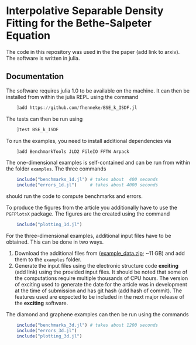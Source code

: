 # Interpolative Separable Density Fitting for the Bethe-Salpeter Equation

The code in this repository was used in the the paper (add link to arxiv).
The software is written in julia.

## Documentation

The software requires julia 1.0 to be available on the machine. It can then be installed from within the julia REPL using the command
```julia
    ]add https://github.com/fhenneke/BSE_k_ISDF.jl
```

The tests can then be run using
```julia
    ]test BSE_k_ISDF
```

To run the examples, you need to install additional dependencies via
```julia
    ]add BenchmarkTools JLD2 FileIO FFTW Arpack
```

The one-dimensional examples is self-contained and can be run from within the folder `examples`. The three commands
```julia
    include("benchmarks_1d.jl") # takes about  400 seconds
    include("errors_1d.jl")     # takes about 4000 seconds
```
should run the code to compute benchmarks and errors.

To produce the figures from the article you additionally have to use the `PGFPlotsX` package. The figures are the created using the command
```julia
    include("plotting_1d.jl")
```

For the three-dimensional examples, additional input files have to be obtained. This can be done in two ways.

1.  Download the additional files from ([example_data.zip](https://box.fu-berlin.de/s/bip6Mp5PBLozpqd); ~11 GB) and add them to the `examples` folder.
2.  Generate the input files using the electronic structure code __exciting__ (add link) using the provided input files. It should be noted that some of the computations require multiple thousands of CPU hours. The version of exciting used to generate the date for the article was in development at the time of submission and has git hash (add hash of commit). The features used are expected to be included in the next major release of the __exciting__ software.

The diamond and graphene examples can then be run using the commands
```julia
    include("benchmarks_3d.jl") # takes about 1200 seconds
    include("errors_3d.jl")
    include("plotting_3d.jl")
```
